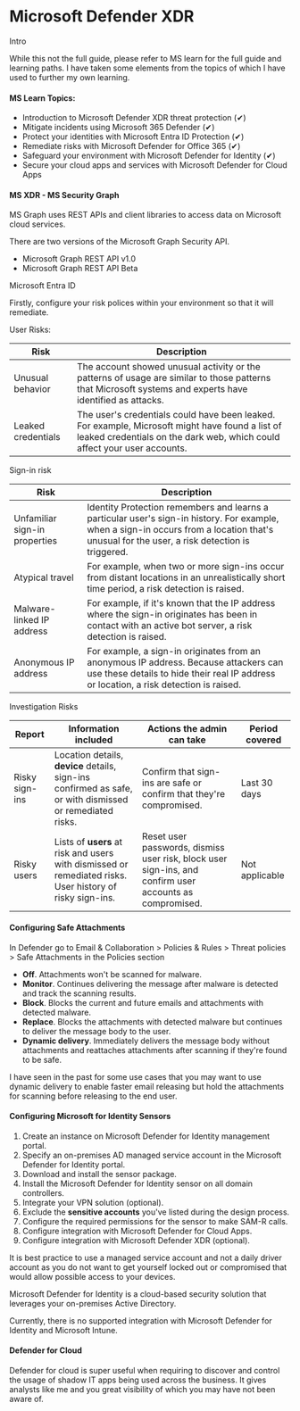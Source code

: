 # Microsoft Defender XDR

Intro

While this not the full guide, please refer to MS learn for the full guide and learning paths. I have taken some elements from the topics of which I have used to further my own learning.&#x20;

#### MS Learn Topics:

* Introduction to Microsoft Defender XDR threat protection (✔)
* Mitigate incidents using Microsoft 365 Defender (✔)
* Protect your identities with Microsoft Entra ID Protection (✔)
* Remediate risks with Microsoft Defender for Office 365 (✔)
* Safeguard your environment with Microsoft Defender for Identity (✔)&#x20;
* Secure your cloud apps and services with Microsoft Defender for Cloud Apps

#### MS XDR - MS Security Graph

MS Graph uses REST APIs and client libraries to access data on Microsoft cloud services.

There are two versions of the Microsoft Graph Security API.

* Microsoft Graph REST API v1.0
* Microsoft Graph REST API Beta

Microsoft Entra ID

Firstly, configure your risk polices within your environment so that it will remediate.

User Risks:

| Risk               | Description                                                                                                                                                                 |
| ------------------ | --------------------------------------------------------------------------------------------------------------------------------------------------------------------------- |
| Unusual behavior   | The account showed unusual activity or the patterns of usage are similar to those patterns that Microsoft systems and experts have identified as attacks.                   |
| Leaked credentials | The user's credentials could have been leaked. For example, Microsoft might have found a list of leaked credentials on the dark web, which could affect your user accounts. |



Sign-in risk

| Risk                          | Description                                                                                                                                                                                  |
| ----------------------------- | -------------------------------------------------------------------------------------------------------------------------------------------------------------------------------------------- |
| Unfamiliar sign-in properties | Identity Protection remembers and learns a particular user's sign-in history. For example, when a sign-in occurs from a location that's unusual for the user, a risk detection is triggered. |
| Atypical travel               | For example, when two or more sign-ins occur from distant locations in an unrealistically short time period, a risk detection is raised.                                                     |
| Malware-linked IP address     | For example, if it's known that the IP address where the sign-in originates has been in contact with an active bot server, a risk detection is raised.                                       |
| Anonymous IP address          | For example, a sign-in originates from an anonymous IP address. Because attackers can use these details to hide their real IP address or location, a risk detection is raised.               |

Investigation Risks

| Report         | Information included                                                                                     | Actions the admin can take                                                                              | Period covered |
| -------------- | -------------------------------------------------------------------------------------------------------- | ------------------------------------------------------------------------------------------------------- | -------------- |
| Risky sign-ins | Location details, **device** details, sign-ins confirmed as safe, or with dismissed or remediated risks. | Confirm that sign-ins are safe or confirm that they're compromised.                                     | Last 30 days   |
| Risky users    | Lists of **users** at risk and users with dismissed or remediated risks. User history of risky sign-ins. | Reset user passwords, dismiss user risk, block user sign-ins, and confirm user accounts as compromised. | Not applicable |



#### Configuring Safe Attachments

In Defender go to Email & Collaboration > Policies & Rules > Threat policies > Safe Attachments in the Policies section

* **Off**. Attachments won't be scanned for malware.
* **Monitor**. Continues delivering the message after malware is detected and track the scanning results.
* **Block**. Blocks the current and future emails and attachments with detected malware.
* **Replace**. Blocks the attachments with detected malware but continues to deliver the message body to the user.
* **Dynamic delivery**. Immediately delivers the message body without attachments and reattaches attachments after scanning if they're found to be safe.

I have seen in the past for some use cases that you may want to use dynamic delivery to enable faster email releasing but hold the attachments for scanning before releasing to the end user.

#### Configuring Microsoft for Identity Sensors

1. Create an instance on Microsoft Defender for Identity management portal.
2. Specify an on-premises AD managed service account in the Microsoft Defender for Identity portal.
3. Download and install the sensor package.
4. Install the Microsoft Defender for Identity sensor on all domain controllers.
5. Integrate your VPN solution (optional).
6. Exclude the **sensitive accounts** you've listed during the design process.
7. Configure the required permissions for the sensor to make SAM-R calls.
8. Configure integration with Microsoft Defender for Cloud Apps.
9. Configure integration with Microsoft Defender XDR (optional).

It is best practice to use a managed service account and not a daily driver account as you  do not want to get yourself locked out or compromised that would allow possible access to your devices.

Microsoft Defender for Identity is a cloud-based security solution that leverages your on-premises Active Directory.

Currently, there is no supported integration with Microsoft Defender for Identity and Microsoft Intune.

#### Defender for Cloud

Defender for cloud is super useful when requiring to discover and control the usage of shadow IT apps being used across the business. It gives analysts like me and you great visibility of which you may have not been aware of.
